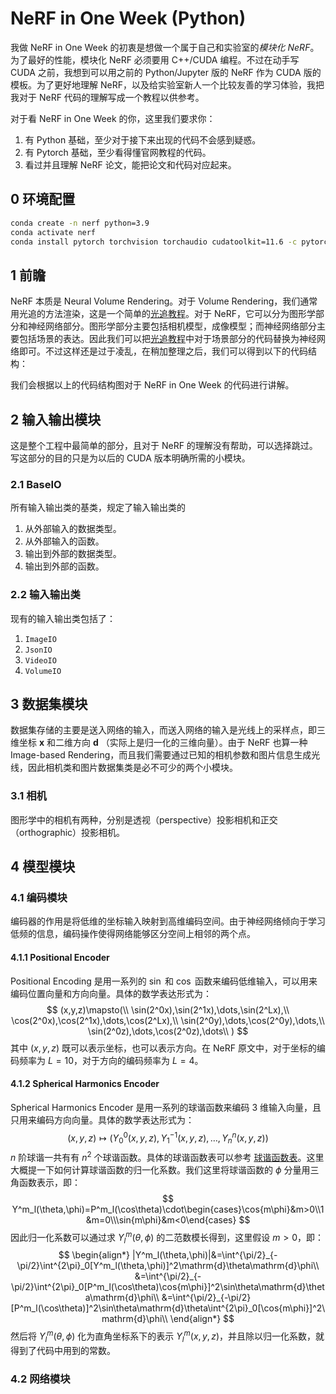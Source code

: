 # NeRF in One Week (Python)

我做 NeRF in One Week 的初衷是想做一个属于自己和实验室的*模块化 NeRF*。为了最好的性能，模块化 NeRF 必须要用 C++/CUDA 编程。不过在动手写 CUDA 之前，我想到可以用之前的 Python/Jupyter 版的 NeRF 作为 CUDA 版的模板。为了更好地理解 NeRF，以及给实验室新人一个比较友善的学习体验，我把我对于 NeRF 代码的理解写成一个教程以供参考。

对于看 NeRF in One Week 的你，这里我们要求你：
1. 有 Python 基础，至少对于接下来出现的代码不会感到疑惑。
2. 有 Pytorch 基础，至少看得懂官网教程的代码。
3. 看过并且理解 NeRF 论文，能把论文和代码对应起来。

## 0 环境配置

```bash
conda create -n nerf python=3.9
conda activate nerf
conda install pytorch torchvision torchaudio cudatoolkit=11.6 -c pytorch -c conda-forge
```

## 1 前瞻

NeRF 本质是 Neural Volume Rendering。对于 Volume Rendering，我们通常用光追的方法渲染，这是一个简单的[光追教程](https://raytracing.github.io/)。对于 NeRF，它可以分为图形学部分和神经网络部分。图形学部分主要包括相机模型，成像模型；而神经网络部分主要包括场景的表达。因此我们可以把[光追教程](https://raytracing.github.io/)中对于场景部分的代码替换为神经网络即可。不过这样还是过于凌乱，在稍加整理之后，我们可以得到以下的代码结构：
![]()

我们会根据以上的代码结构图对于 NeRF in One Week 的代码进行讲解。

## 2 输入输出模块

这是整个工程中最简单的部分，且对于 NeRF 的理解没有帮助，可以选择跳过。写这部分的目的只是为以后的 CUDA 版本明确所需的小模块。

### 2.1 BaseIO

所有输入输出类的基类，规定了输入输出类的

1. 从外部输入的数据类型。
2. 从外部输入的函数。
3. 输出到外部的数据类型。
4. 输出到外部的函数。

### 2.2 输入输出类

现有的输入输出类包括了：

1. `ImageIO`
2. `JsonIO`
3. `VideoIO`
4. `VolumeIO`

## 3 数据集模块

数据集存储的主要是送入网络的输入，而送入网络的输入是光线上的采样点，即三维坐标 $\mathbf{x}$ 和二维方向 $\mathbf{d}$ （实际上是归一化的三维向量）。由于 NeRF 也算一种 Image-based Rendering，而且我们需要通过已知的相机参数和图片信息生成光线，因此相机类和图片数据集类是必不可少的两个小模块。

### 3.1 相机

图形学中的相机有两种，分别是透视（perspective）投影相机和正交（orthographic）投影相机。

## 4 模型模块

### 4.1 编码模块

编码器的作用是将低维的坐标输入映射到高维编码空间。由于神经网络倾向于学习低频的信息，编码操作使得网络能够区分空间上相邻的两个点。

#### 4.1.1 Positional Encoder

Positional Encoding 是用一系列的 $\sin$ 和 $\cos$ 函数来编码低维输入，可以用来编码位置向量和方向向量。具体的数学表达形式为：
$$
(x,y,z)\mapsto(\\
\sin(2^0x),\sin(2^1x),\dots,\sin(2^Lx),\\
\cos(2^0x),\cos(2^1x),\dots,\cos(2^Lx),\\
\sin(2^0y),\dots,\cos(2^0y),\dots,\\
\sin(2^0z),\dots,\cos(2^0z),\dots\\
)
$$
其中 $(x,y,z)$ 既可以表示坐标，也可以表示方向。在 NeRF 原文中，对于坐标的编码频率为 $L=10$，对于方向的编码频率为 $L=4$。

#### 4.1.2 Spherical Harmonics Encoder

Spherical Harmonics Encoder 是用一系列的球谐函数来编码 3 维输入向量，且只用来编码方向向量。具体的数学表达形式为：
$$
(x,y,z)\mapsto(Y_0^0(x,y,z),Y_1^{-1}(x,y,z),\dots,Y_n^{n}(x,y,z))
$$
$n$ 阶球谐一共有有 $n^2$ 个球谐函数。具体的球谐函数表可以参考 [球谐函数表](https://en.wikipedia.org/wiki/Table_of_spherical_harmonics#Spherical_harmonics)。这里大概提一下如何计算球谐函数的归一化系数。我们这里将球谐函数的 $\phi$ 分量用三角函数表示，即：
$$
Y^m_l(\theta,\phi)=P^m_l(\cos\theta)\cdot\begin{cases}\cos{m\phi}&m>0\\1&m=0\\\sin{m\phi}&m<0\end{cases}
$$
因此归一化系数可以通过求 $Y^m_l(\theta,\phi)$ 的二范数模长得到，这里假设 $m>0$，即：
$$
\begin{align*}
|Y^m_l(\theta,\phi)|&=\int^{\pi/2}_{-\pi/2}\int^{2\pi}_0[Y^m_l(\theta,\phi)]^2\mathrm{d}\theta\mathrm{d}\phi\\
&=\int^{\pi/2}_{-\pi/2}\int^{2\pi}_0[P^m_l(\cos\theta)\cos{m\phi}]^2\sin\theta\mathrm{d}\theta\mathrm{d}\phi\\
&=\int^{\pi/2}_{-\pi/2}[P^m_l(\cos\theta)]^2\sin\theta\mathrm{d}\theta\int^{2\pi}_0[\cos{m\phi}]^2\mathrm{d}\phi\\
\end{align*}
$$
然后将 $Y^m_l(\theta,\phi)$ 化为直角坐标系下的表示 $Y^m_l(x,y,z)$，并且除以归一化系数，就得到了代码中用到的常数。

### 4.2 网络模块



